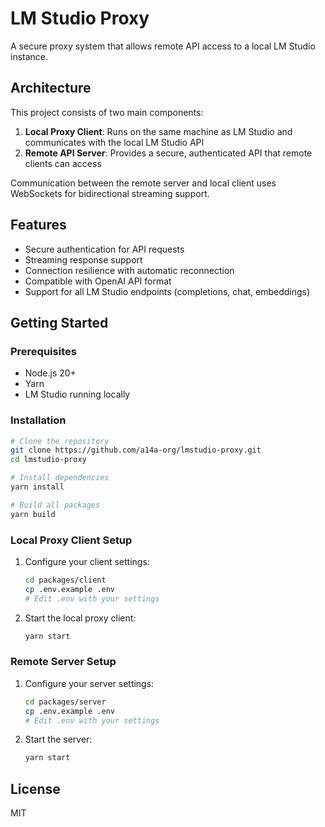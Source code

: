 # LM Studio Proxy

A secure proxy system that allows remote API access to a local LM Studio instance.

## Architecture

This project consists of two main components:

1. **Local Proxy Client**: Runs on the same machine as LM Studio and communicates with the local LM Studio API
2. **Remote API Server**: Provides a secure, authenticated API that remote clients can access

Communication between the remote server and local client uses WebSockets for bidirectional streaming support.

## Features

- Secure authentication for API requests
- Streaming response support
- Connection resilience with automatic reconnection
- Compatible with OpenAI API format
- Support for all LM Studio endpoints (completions, chat, embeddings)

## Getting Started

### Prerequisites

- Node.js 20+
- Yarn
- LM Studio running locally

### Installation

```bash
# Clone the repository
git clone https://github.com/a14a-org/lmstudio-proxy.git
cd lmstudio-proxy

# Install dependencies
yarn install

# Build all packages
yarn build
```

### Local Proxy Client Setup

1. Configure your client settings:

   ```bash
   cd packages/client
   cp .env.example .env
   # Edit .env with your settings
   ```

2. Start the local proxy client:
   ```bash
   yarn start
   ```

### Remote Server Setup

1. Configure your server settings:

   ```bash
   cd packages/server
   cp .env.example .env
   # Edit .env with your settings
   ```

2. Start the server:
   ```bash
   yarn start
   ```

## License

MIT
